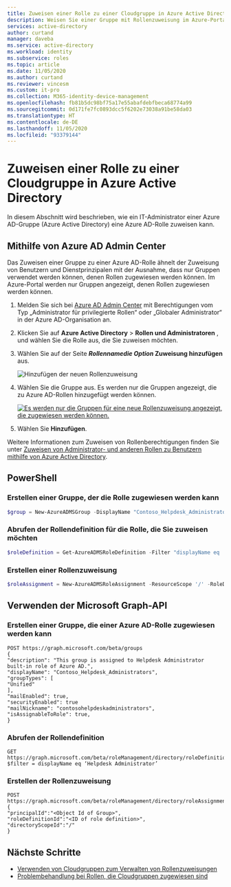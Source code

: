 ```yaml
---
title: Zuweisen einer Rolle zu einer Cloudgruppe in Azure Active Directory | Microsoft-Dokumentation
description: Weisen Sie einer Gruppe mit Rollenzuweisung im Azure-Portal, mit PowerShell oder über die Graph-API eine Azure AD-Rolle zu.
services: active-directory
author: curtand
manager: daveba
ms.service: active-directory
ms.workload: identity
ms.subservice: roles
ms.topic: article
ms.date: 11/05/2020
ms.author: curtand
ms.reviewer: vincesm
ms.custom: it-pro
ms.collection: M365-identity-device-management
ms.openlocfilehash: fb81b5dc98bf75a17e55abafdebfbeca68774a99
ms.sourcegitcommit: 0d171fe7fc0893dcc5f6202e73038a91be58da03
ms.translationtype: HT
ms.contentlocale: de-DE
ms.lasthandoff: 11/05/2020
ms.locfileid: "93379144"
---
```

# <a name="assign-a-role-to-a-cloud-group-in-azure-active-directory"></a>Zuweisen einer Rolle zu einer Cloudgruppe in Azure Active Directory

In diesem Abschnitt wird beschrieben, wie ein IT-Administrator einer Azure AD-Gruppe (Azure Active Directory) eine Azure AD-Rolle zuweisen kann.

## <a name="using-azure-ad-admin-center"></a>Mithilfe von Azure AD Admin Center

Das Zuweisen einer Gruppe zu einer Azure AD-Rolle ähnelt der Zuweisung von Benutzern und Dienstprinzipalen mit der Ausnahme, dass nur Gruppen verwendet werden können, denen Rollen zugewiesen werden können. Im Azure-Portal werden nur Gruppen angezeigt, denen Rollen zugewiesen werden können.

1. Melden Sie sich bei [Azure AD Admin Center](https://portal.azure.com/#blade/Microsoft_AAD_IAM/ActiveDirectoryMenuBlade/Overview) mit Berechtigungen vom Typ „Administrator für privilegierte Rollen“ oder „Globaler Administrator“ in der Azure AD-Organisation an.

1. Klicken Sie auf **Azure Active Directory** > **Rollen und Administratoren** , und wählen Sie die Rolle aus, die Sie zuweisen möchten.

1. Wählen Sie auf der Seite **_Rollenname_*die Option* Zuweisung hinzufügen** aus.

   ![Hinzufügen der neuen Rollenzuweisung](./media/groups-assign-role/add-assignment.png)

1. Wählen Sie die Gruppe aus. Es werden nur die Gruppen angezeigt, die zu Azure AD-Rollen hinzugefügt werden können.

    [![Es werden nur die Gruppen für eine neue Rollenzuweisung angezeigt, die zugewiesen werden können.](./media/groups-assign-role/eligible-groups.png "Es werden nur die Gruppen für eine neue Rollenzuweisung angezeigt, die zugewiesen werden können.")](./media/groups-assign-role/eligible-groups.png#lightbox)

1. Wählen Sie **Hinzufügen**.

Weitere Informationen zum Zuweisen von Rollenberechtigungen finden Sie unter [Zuweisen von Administrator- und anderen Rollen zu Benutzern mithilfe von Azure Active Directory](../fundamentals/active-directory-users-assign-role-azure-portal.md).

## <a name="using-powershell"></a>PowerShell

### <a name="create-a-group-that-can-be-assigned-to-role"></a>Erstellen einer Gruppe, der die Rolle zugewiesen werden kann

```powershell
$group = New-AzureADMSGroup -DisplayName "Contoso_Helpdesk_Administrators" -Description "This group is assigned to Helpdesk Administrator built-in role in Azure AD." -MailEnabled $true -SecurityEnabled $true -MailNickName "contosohelpdeskadministrators" -IsAssignableToRole $true 
```

### <a name="get-the-role-definition-for-the-role-you-want-to-assign"></a>Abrufen der Rollendefinition für die Rolle, die Sie zuweisen möchten

```powershell
$roleDefinition = Get-AzureADMSRoleDefinition -Filter "displayName eq 'Helpdesk Administrator'" 
```

### <a name="create-a-role-assignment"></a>Erstellen einer Rollenzuweisung

```powershell
$roleAssignment = New-AzureADMSRoleAssignment -ResourceScope '/' -RoleDefinitionId $roleDefinition.Id -PrincipalId $group.Id 
```

## <a name="using-microsoft-graph-api"></a>Verwenden der Microsoft Graph-API

### <a name="create-a-group-that-can-be-assigned-azure-ad-role"></a>Erstellen einer Gruppe, die einer Azure AD-Rolle zugewiesen werden kann

```
POST https://graph.microsoft.com/beta/groups
{
"description": "This group is assigned to Helpdesk Administrator built-in role of Azure AD.",
"displayName": "Contoso_Helpdesk_Administrators",
"groupTypes": [
"Unified"
],
"mailEnabled": true,
"securityEnabled": true
"mailNickname": "contosohelpdeskadministrators",
"isAssignableToRole": true,
}
```

### <a name="get-the-role-definition"></a>Abrufen der Rollendefinition

```
GET https://graph.microsoft.com/beta/roleManagement/directory/roleDefinitions?$filter = displayName eq ‘Helpdesk Administrator’
```

### <a name="create-the-role-assignment"></a>Erstellen der Rollenzuweisung

```
POST https://graph.microsoft.com/beta/roleManagement/directory/roleAssignments
{
"principalId":"<Object Id of Group>",
"roleDefinitionId":"<ID of role definition>",
"directoryScopeId":"/"
}
```
## <a name="next-steps"></a>Nächste Schritte

- [Verwenden von Cloudgruppen zum Verwalten von Rollenzuweisungen](groups-concept.md)
- [Problembehandlung bei Rollen, die Cloudgruppen zugewiesen sind](groups-faq-troubleshooting.md)
